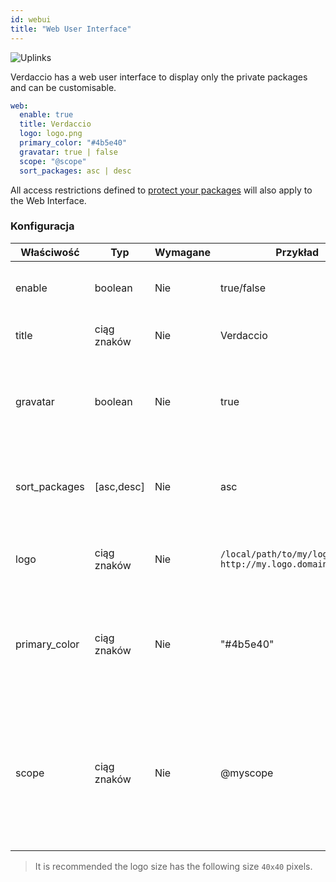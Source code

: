 ```yaml
---
id: webui
title: "Web User Interface"
---
```


![Uplinks](https://user-images.githubusercontent.com/558752/52916111-fa4ba980-32db-11e9-8a64-f4e06eb920b3.png)

Verdaccio has a web user interface to display only the private packages and can be customisable.

```yaml
web:
  enable: true
  title: Verdaccio
  logo: logo.png
  primary_color: "#4b5e40"
  gravatar: true | false
  scope: "@scope"
  sort_packages: asc | desc
```

All access restrictions defined to [protect your packages](protect-your-dependencies.md) will also apply to the Web Interface.

### Konfiguracja

| Właściwość    | Typ         | Wymagane | Przykład                                                      | Wsparcie   | Opis                                                                                                                     |
| ------------- | ----------- | -------- | ------------------------------------------------------------- | ---------- | ------------------------------------------------------------------------------------------------------------------------ |
| enable        | boolean     | Nie      | true/false                                                    | wszystkie  | allow to display the web interface                                                                                       |
| title         | ciąg znaków | Nie      | Verdaccio                                                     | wszystkie  | HTML head title description                                                                                              |
| gravatar      | boolean     | Nie      | true                                                          | `>v4`   | Gravatars will be generated under the hood if this property is enabled                                                   |
| sort_packages | [asc,desc]  | Nie      | asc                                                           | `>v4`   | By default private packages are sorted by ascending                                                                      |
| logo          | ciąg znaków | Nie      | `/local/path/to/my/logo.png` `http://my.logo.domain/logo.png` | wszystkie  | a URI where logo is located (header logo)                                                                                |
| primary_color | ciąg znaków | Nie      | "#4b5e40"                                                     | `>4`    | The primary color to use throughout the UI (header, etc)                                                                 |
| scope         | ciąg znaków | Nie      | @myscope                                                      | `>v3.x` | If you're using this registry for a specific module scope, specify that scope to set it in the webui instructions header |

> It is recommended the logo size has the following size `40x40` pixels.